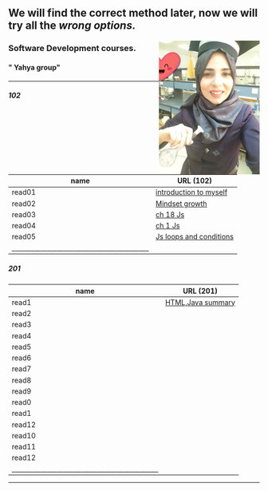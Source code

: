 
## We will find the correct method later, now we will try all the ***wrong options.***  

<img align="right" width="40%" src="102/11.jpg"> 

### Software Development courses.          
####  " Yahya group"
____________________________________________________________________________________________________________________
##### 102

| name   | URL (102)                        |                    
|--------|----------------------------------|
| read01 | [introduction to myself](1.md)   |
| read02 | [Mindset growth](22.md)          |
| read03 | [ch 18 Js](3.md)                 |
| read04 | [ch 1 Js](4.md)                  |
| read05 | [Js loops and conditions](55.md) |
|___________________________________________|


##### 201 

| name   | URL (201)                           |
|--------|-------------------------------------|
| read1  | [HTML,Java summary](201/class01.md) |
| read2  | [](201/class02.md)                  |
| read3  | [](201/class03.md)                  |
| read4  | [](201/class04.md)                  |
| read5  | [](201/class05.md)                  |
| read6  | [](201/class06.md)                  |
| read7  | [](201/class07.md)                  |
| read8  | [](201/class08.md)                  |
| read9  | [](201/class09.md)                  |
| read0  | [](201/class10.md)                  |
| read1  | [](201/class11.md)                  |
| read12 | [](201/class12.md)                  |
| read10 | [](201/class13.md)                  |
| read11 | [](201/class14.md)                  |
| read12 | [](201/class15.md)                  |
|______________________________________________|

____________________________________________________________________________________________________________________
